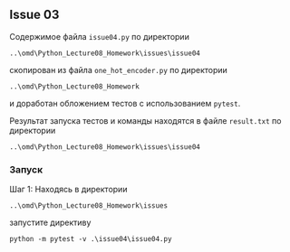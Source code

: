 ## Issue 03

Содержимое файла `issue04.py` по директории 
```
..\omd\Python_Lecture08_Homework\issues\issue04
```
скопирован из файла `one_hot_encoder.py` по директории 
```
..\omd\Python_Lecture08_Homework
```
и доработан обложением тестов с использованием `pytest`.

Результат запуска тестов и команды находятся в файле `result.txt` по директории

```
..\omd\Python_Lecture08_Homework\issues\issue04
```

### Запуск
Шаг 1: Находясь в директории
```
..\omd\Python_Lecture08_Homework\issues
```

запустите директиву 
```
python -m pytest -v .\issue04\issue04.py
```